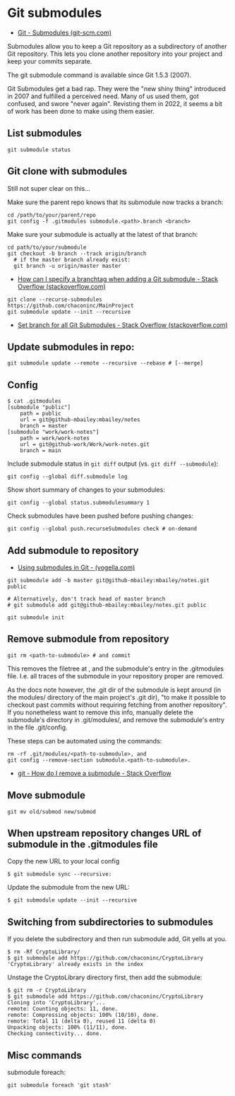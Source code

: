 # Git submodules

- [Git - Submodules (git-scm.com)](https://git-scm.com/book/en/v2/Git-Tools-Submodules)

Submodules allow you to keep a Git repository as a subdirectory of another Git repository. This lets you clone another repository into your project and keep your commits separate.

The git submodule command is available since Git 1.5.3 (2007).

Git Submodules get a bad rap. They were the "new shiny thing" introduced in
2007 and fulfilled a perceived need. Many of us used them, got confused, and
swore "never again". Revisting them in 2022, it seems a bit of work has been
done to make using them easier.

## List submodules

```shell
git submodule status
```

## Git clone with submodules

Still not super clear on this...

Make sure the parent repo knows that its submodule now tracks a branch:

```shell
cd /path/to/your/parent/repo
git config -f .gitmodules submodule.<path>.branch <branch>
```

Make sure your submodule is actually at the latest of that branch:

```shell
cd path/to/your/submodule
git checkout -b branch --track origin/branch
  # if the master branch already exist:
  git branch -u origin/master master
```

- [How can I specify a branchtag when adding a Git submodule - Stack Overflow (stackoverflow.com)](https://stackoverflow.com/questions/1777854/how-can-i-specify-a-branch-tag-when-adding-a-git-submodule/18799234#18799234)



```shell
git clone --recurse-submodules https://github.com/chaconinc/MainProject
git submodule update --init --recursive
```
- [Set branch for all Git Submodules - Stack Overflow (stackoverflow.com)](https://stackoverflow.com/questions/27927023/set-branch-for-all-git-submodules/55885186#55885186)

## Update submodules in repo:

    git submodule update --remote --recursive --rebase # [--merge]

## Config

    $ cat .gitmodules
    [submodule "public"]
        path = public
        url = git@github-mbailey:mbailey/notes
        branch = master
    [submodule "work/work-notes"]
        path = work/work-notes
        url = git@github-work/Work/work-notes.git
        branch = main

Include submodule status in `git diff` output (vs. `git diff --submodule`):

    git config --global diff.submodule log

Show short summary of changes to your submodules:

    git config --global status.submodulesummary 1

Check submodules have been pushed before pushing changes:

    git config --global push.recurseSubmodules check # on-demand


## Add submodule to repository

- [Using submodules in Git - (vogella.com)](https://www.vogella.com/tutorials/GitSubmodules/article.html#submodules_trackbranch)

```shell
git submodule add -b master git@github-mbailey:mbailey/notes.git public

# Alternatively, don't track head of master branch
# git submodule add git@github-mbailey:mbailey/notes.git public

git submodule init
```

## Remove submodule from repository

```
git rm <path-to-submodule> # and commit
```

This removes the filetree at <path-to-submodule>, and the submodule's entry
in the .gitmodules file. I.e. all traces of the submodule in your repository
proper are removed.

As the docs note however, the .git dir of the submodule is kept around (in the modules/ directory of the main project's .git dir), "to make it possible to checkout past commits without requiring fetching from another repository". If you nonetheless want to remove this info, manually delete the submodule's directory in .git/modules/, and remove the submodule's entry in the file .git/config.


These steps can be automated using the commands:

```
rm -rf .git/modules/<path-to-submodule>, and
git config --remove-section submodule.<path-to-submodule>.
```

 - [git - How do I remove a submodule - Stack Overflow](https://stackoverflow.com/questions/1260748/how-do-i-remove-a-submodule)

## Move submodule

    git mv old/submod new/submod

## When upstream repository changes URL of submodule in the .gitmodules file

Copy the new URL to your local config

    $ git submodule sync --recursive:

Update the submodule from the new URL:

    $ git submodule update --init --recursive

## Switching from subdirectories to submodules

If you delete the subdirectory and then run submodule add, Git yells at you.

    $ rm -Rf CryptoLibrary/
    $ git submodule add https://github.com/chaconinc/CryptoLibrary
    'CryptoLibrary' already exists in the index

Unstage the CryptoLibrary directory first, then add the submodule:

    $ git rm -r CryptoLibrary
    $ git submodule add https://github.com/chaconinc/CryptoLibrary
    Cloning into 'CryptoLibrary'...
    remote: Counting objects: 11, done.
    remote: Compressing objects: 100% (10/10), done.
    remote: Total 11 (delta 0), reused 11 (delta 0)
    Unpacking objects: 100% (11/11), done.
    Checking connectivity... done.

## Misc commands

submodule foreach:

    git submodule foreach 'git stash'
